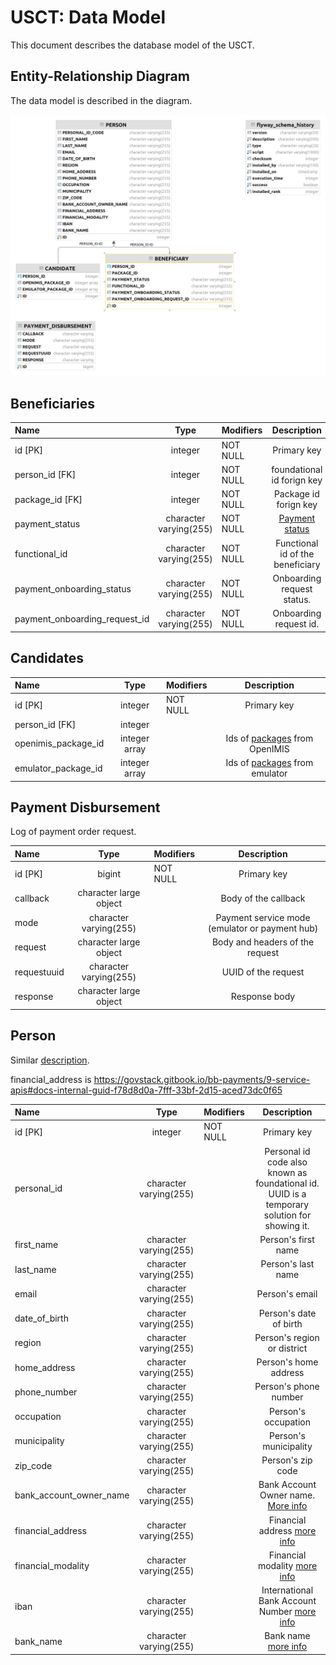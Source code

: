 # USCT: Data Model

This document describes the database model of the USCT.

## Entity-Relationship Diagram

The data model is described in the diagram.

![Entity-Relationship Diagram](images/data-model-diagram.png)


## Beneficiaries
| Name                          |          Type          | Modifiers |           Description            |
|:------------------------------|:----------------------:|:----------|:--------------------------------:|
| id [PK]                       |        integer         | NOT NULL  |           Primary key            |
| person_id [FK]                |        integer         | NOT NULL  |    foundational id forign key    |
| package_id    [FK]            |        integer         | NOT NULL  |      Package id forign key       |
| payment_status                | character varying(255) | NOT NULL  |   [Payment status](status.md)    |
| functional_id                 | character varying(255) | NOT NULL  | Functional id of the beneficiary |
| payment_onboarding_status     | character varying(255) | NOT NULL  |    Onboarding request status.    |
| payment_onboarding_request_id | character varying(255) | NOT NULL  |      Onboarding request id.      |

## Candidates

| Name                |     Type      | Modifiers |                 Description                  |
|:--------------------|:-------------:|:----------|:--------------------------------------------:|
| id [PK]             |    integer    | NOT NULL  |                 Primary key                  |
| person_id   [FK]    |    integer    |           |                                              |
| openimis_package_id | integer array |           | Ids of [packages](packages.md) from OpenIMIS |
| emulator_package_id | integer array |           | Ids of [packages](packages.md) from emulator |


## Payment Disbursement
Log of payment order request. 

| Name        |          Type          | Modifiers |                  Description                   |
|:------------|:----------------------:|:----------|:----------------------------------------------:|
| id [PK]     |         bigint         | NOT NULL  |                  Primary key                   |
| callback    | character large object |           |              Body of the callback              |
| mode        | character varying(255) |           | Payment service mode (emulator or payment hub) |
| request     | character large object |           |        Body and headers of the request         |
| requestuuid | character varying(255) |           |              UUID of the request               |
| response    | character large object |           |                 Response body                  |


## Person
Similar [description](https://openid.net/specs/openid-connect-core-1_0.html#5.1.%20Standard%20Claims).

financial_address is https://govstack.gitbook.io/bb-payments/9-service-apis#docs-internal-guid-f78d8d0a-7fff-33bf-2d15-aced73dc0f65

| Name                    |          Type          | Modifiers |                                                                       Description                                                                        |
|:------------------------|:----------------------:|:----------|:--------------------------------------------------------------------------------------------------------------------------------------------------------:|
| id [PK]                 |        integer         | NOT NULL  |                                                                       Primary key                                                                        |
| personal_id             | character varying(255) |           |                               Personal id code also known as foundational id. UUID is a temporary solution for showing it.                               |
| first_name              | character varying(255) |           |                                                                   Person's first name                                                                    |
| last_name               | character varying(255) |           |                                                                    Person's last name                                                                    |
| email                   | character varying(255) |           |                                                                      Person's email                                                                      |
| date_of_birth           | character varying(255) |           |                                                                  Person's date of birth                                                                  |
| region                  | character varying(255) |           |                                                               Person's region or district                                                                |
| home_address            | character varying(255) |           |                                                                  Person's home address                                                                   |
| phone_number            | character varying(255) |           |                                                                  Person's phone number                                                                   |
| occupation              | character varying(255) |           |                                                                   Person's occupation                                                                    |
| municipality            | character varying(255) |           |                                                                  Person's municipality                                                                   |
| zip_code                | character varying(255) |           |                                                                    Person's zip code                                                                     |
| bank_account_owner_name | character varying(255) |           |     Bank Account Owner name. [More info](https://github.com/GovStackWorkingGroup/sandbox-bb-payments/tree/bad263faa7ff1c4d7788751e9cd06899c561853a)      |
| financial_address       | character varying(255) |           |         Financial address [more info](https://github.com/GovStackWorkingGroup/sandbox-bb-payments/tree/bad263faa7ff1c4d7788751e9cd06899c561853a)         |
| financial_modality      | character varying(255) |           |                                                 Financial modality [more info](./financial-modality.md)                                                  |
| iban                    | character varying(255) |           | International Bank Account Number [more info](https://github.com/GovStackWorkingGroup/sandbox-bb-payments/tree/bad263faa7ff1c4d7788751e9cd06899c561853a) |
| bank_name               | character varying(255) |           |             Bank name [more info](https://github.com/GovStackWorkingGroup/sandbox-bb-payments/tree/bad263faa7ff1c4d7788751e9cd06899c561853a)             |